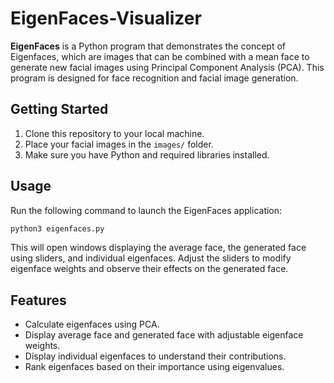 # EigenFaces-Visualizer

**EigenFaces** is a Python program that demonstrates the concept of Eigenfaces, which are images that can be combined with a mean face to generate new facial images using Principal Component Analysis (PCA). This program is designed for face recognition and facial image generation.

## Getting Started

1. Clone this repository to your local machine.
2. Place your facial images in the `images/` folder.
3. Make sure you have Python and required libraries installed.

## Usage

Run the following command to launch the EigenFaces application:

```bash
python3 eigenfaces.py
``````

This will open windows displaying the average face, the generated face using sliders, and individual eigenfaces. Adjust the sliders to modify eigenface weights and observe their effects on the generated face.

## Features

- Calculate eigenfaces using PCA.
- Display average face and generated face with adjustable eigenface weights.
- Display individual eigenfaces to understand their contributions.
- Rank eigenfaces based on their importance using eigenvalues.

